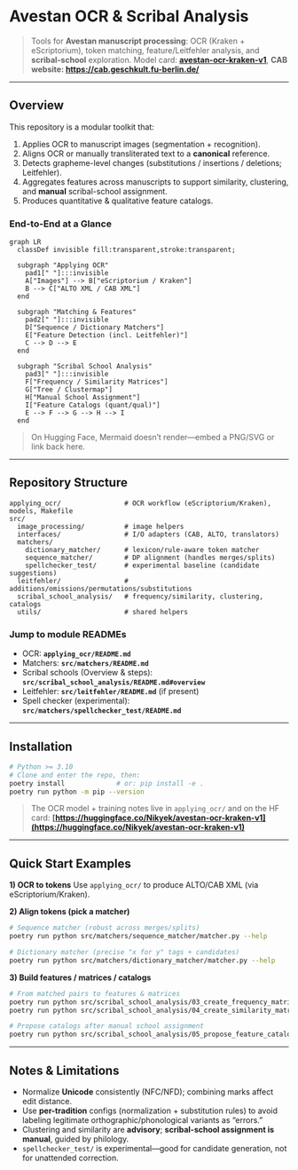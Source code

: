 
# Avestan OCR & Scribal Analysis

> Tools for **Avestan manuscript processing**: OCR (Kraken + eScriptorium), token matching, feature/Leitfehler analysis, and **scribal-school** exploration.
> Model card: **[avestan-ocr-kraken-v1](https://huggingface.co/Nikyek/avestan-ocr-kraken-v1)**, 
**CAB website: https://cab.geschkult.fu-berlin.de/**
---

## Overview

This repository is a modular toolkit that:

1. Applies OCR to manuscript images (segmentation + recognition).
2. Aligns OCR or manually transliterated text to a **canonical** reference.
3. Detects grapheme-level changes (substitutions / insertions / deletions; Leitfehler).
4. Aggregates features across manuscripts to support similarity, clustering, and **manual** scribal-school assignment.
5. Produces quantitative & qualitative feature catalogs.

### End-to-End at a Glance

```mermaid
graph LR
  classDef invisible fill:transparent,stroke:transparent;

  subgraph "Applying OCR"
    pad1[" "]:::invisible
    A["Images"] --> B["eScriptorium / Kraken"]
    B --> C["ALTO XML / CAB XML"]
  end

  subgraph "Matching & Features"
    pad2[" "]:::invisible
    D["Sequence / Dictionary Matchers"]
    E["Feature Detection (incl. Leitfehler)"]
    C --> D --> E
  end

  subgraph "Scribal School Analysis"
    pad3[" "]:::invisible
    F["Frequency / Similarity Matrices"]
    G["Tree / Clustermap"]
    H["Manual School Assignment"]
    I["Feature Catalogs (quant/qual)"]
    E --> F --> G --> H --> I
  end

```


> On Hugging Face, Mermaid doesn’t render—embed a PNG/SVG or link back here.

---

## Repository Structure

```
applying_ocr/                # OCR workflow (eScriptorium/Kraken), models, Makefile
src/
  image_processing/          # image helpers
  interfaces/                # I/O adapters (CAB, ALTO, translators)
  matchers/
    dictionary_matcher/      # lexicon/rule-aware token matcher
    sequence_matcher/        # DP alignment (handles merges/splits)
    spellchecker_test/       # experimental baseline (candidate suggestions)
  leitfehler/                # additions/omissions/permutations/substitutions
  scribal_school_analysis/   # frequency/similarity, clustering, catalogs
  utils/                     # shared helpers
```

### Jump to module READMEs

* OCR: **`applying_ocr/README.md`**
* Matchers: **`src/matchers/README.md`**
* Scribal schools (Overview & steps): **`src/scribal_school_analysis/README.md#overview`**
* Leitfehler: **`src/leitfehler/README.md`** (if present)
* Spell checker (experimental): **`src/matchers/spellchecker_test/README.md`**

---

## Installation

```bash
# Python >= 3.10
# Clone and enter the repo, then:
poetry install             # or: pip install -e .
poetry run python -m pip --version
```

> The OCR model + training notes live in `applying_ocr/` and on the HF card:
> **[https://huggingface.co/Nikyek/avestan-ocr-kraken-v1](https://huggingface.co/Nikyek/avestan-ocr-kraken-v1)**

---

## Quick Start Examples

**1) OCR to tokens**
Use `applying_ocr/` to produce ALTO/CAB XML (via eScriptorium/Kraken).

**2) Align tokens (pick a matcher)**

```bash
# Sequence matcher (robust across merges/splits)
poetry run python src/matchers/sequence_matcher/matcher.py --help

# Dictionary matcher (precise "x for y" tags + candidates)
poetry run python src/matchers/dictionary_matcher/matcher.py --help
```

**3) Build features / matrices / catalogs**

```bash
# From matched pairs to features & matrices
poetry run python src/scribal_school_analysis/03_create_frequency_matrix.py --help
poetry run python src/scribal_school_analysis/04_create_similarity_matrix.py --help

# Propose catalogs after manual school assignment
poetry run python src/scribal_school_analysis/05_propose_feature_catalog.py --help
```

---

## Notes & Limitations

* Normalize **Unicode** consistently (NFC/NFD); combining marks affect edit distance.
* Use **per-tradition** configs (normalization + substitution rules) to avoid
  labeling legitimate orthographic/phonological variants as “errors.”
* Clustering and similarity are **advisory**; **scribal-school assignment is manual**, guided by philology.
* `spellchecker_test/` is experimental—good for candidate generation, not for unattended correction.

